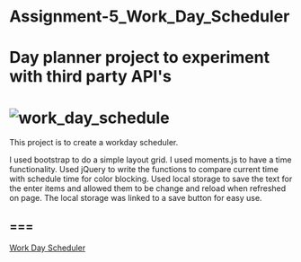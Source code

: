 # Assignment-5_Work_Day_Scheduler
 Day planner project to experiment with third party API's 
===
![work_day_schedule ](https://user-images.githubusercontent.com/16121983/147308415-8c47853b-c6df-48c6-875c-897be12ece18.png)
===
This project is to create a workday scheduler.

I used bootstrap to do a simple layout grid.
I used moments.js to have a time functionality. 
Used jQuery to write the functions to compare current time with schedule time for color blocking.
Used local storage to save the text for the enter items and allowed them to be change and reload when refreshed on page.
The local storage was linked to a save button for easy use. 

===
---------------
[Work Day Scheduler](https://ericdewald.github.io/Assignment-5_Work_Day_Scheduler/)

